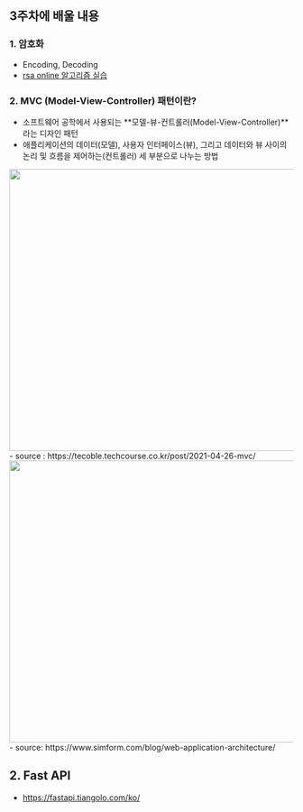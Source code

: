 ## 3주차에 배울 내용
### 1. 암호화
- Encoding, Decoding
- [rsa online 알고리즘 실습](https://www.devglan.com/online-tools/rsa-encryption-decryption)

### 2. MVC (Model-View-Controller) 패턴이란?
- 소프트웨어 공학에서 사용되는 **모델-뷰-컨트롤러(Model-View-Controller)**라는 디자인 패턴
- 애플리케이션의 데이터(모델), 사용자 인터페이스(뷰), 그리고 데이터와 뷰 사이의 논리 및 흐름을 제어하는(컨트롤러) 세 부분으로 나누는 방법

<img src="https://tecoble.techcourse.co.kr/static/c73f913a7c220ec8cb3ee9a8579468b4/73a7d/mvc.avif" width="600" height="500">
        - source : https://tecoble.techcourse.co.kr/post/2021-04-26-mvc/

<img src="https://www.simform.com/wp-content/uploads/2021/05/webapparchitecture5.png" width="600" height="500">
        - source: https://www.simform.com/blog/web-application-architecture/

## 2. Fast API
- https://fastapi.tiangolo.com/ko/
